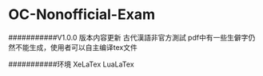 # OC-Nonofficial-Exam
###########V1.0.0 版本内容更新
古代漢語非官方測試
pdf中有一些生僻字仍然不能生成，使用者可以自主编译tex文件

###########环境
XeLaTex
LuaLaTex
